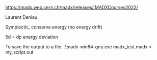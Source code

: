 https://madx.web.cern.ch/madx/releases/.MADXCourses2022/

Laurent Deniau

Symplectic, conserve energy (no energy drift)

5d = dp energy deviation


To save the output to a file:
.\madx-win64-gnu.exe madx_test.madx > my_script.out